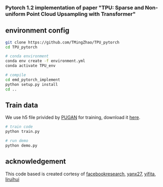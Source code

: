 ### Pytorch 1.2 implementation of paper "TPU: Sparse and Non-uniform Point Cloud Upsampling with Transformer"

## environment config

```bash
git clone https://github.com/TMingZhao/TPU_pytorch
cd TPU_pytorch

# conda environment
conda env create -f environment.yml
conda activate TPU_env

# compile
cd emd_pytorch_implement
python setup.py install
cd ..

```

## Train data

We use h5 file privided by [PUGAN](https://github.com/UncleMEDM/PUGAN-pytorch)  for training, download it [here](https://drive.google.com/open?id=1BNqjidBVWP0_MUdMTeGy1wZiR6fqyGmC).

```bash
# train code
python train.py 

# run demo
python demo.py
```

## acknowledgement

This code based is created cortesy of [facebookresearch](https://github.com/facebookresearch/detr), [yanx27](https://github.com/yanx27/Pointnet_Pointnet2_pytorch), [yifita](https://github.com/yifita/3PU_pytorch), [liruihui](https://github.com/liruihui/PU-GAN)
